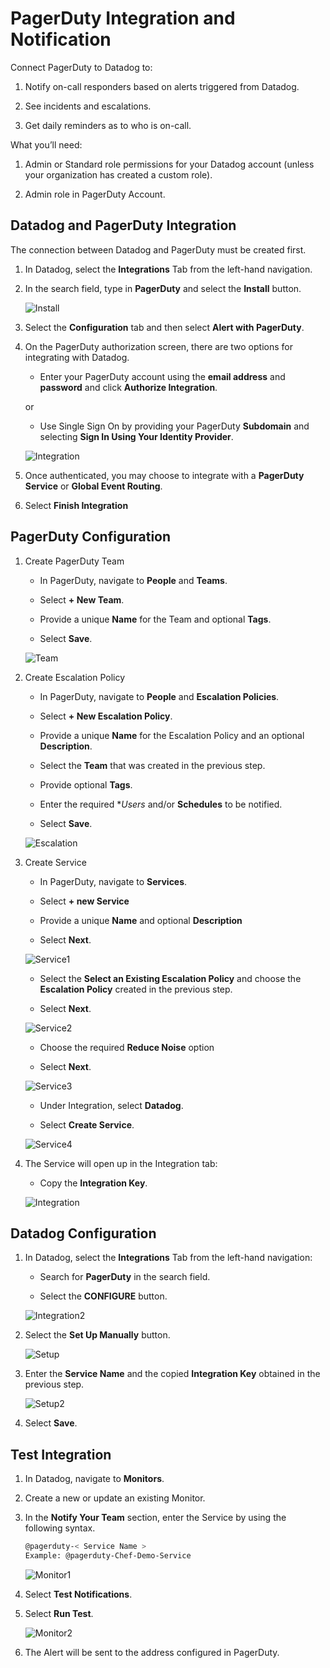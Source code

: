 # PagerDuty Integration and Notification

Connect PagerDuty to Datadog to:

1. Notify on-call responders based on alerts triggered from Datadog.

1. See incidents and escalations.

1. Get daily reminders as to who is on-call.

What you’ll need:

1. Admin or Standard role permissions for your Datadog account (unless your organization has created a custom role).

1. Admin role in PagerDuty Account.

## Datadog and PagerDuty Integration

The connection between Datadog and PagerDuty must be created first.

1. In Datadog, select the **Integrations** Tab from the left-hand navigation.

1. In the search field, type in **PagerDuty** and select the **Install** button.

      ![Install](Images/install.png)

1. Select the **Configuration** tab and then select **Alert with PagerDuty**.

1. On the PagerDuty authorization screen, there are two options for integrating with Datadog.

      * Enter your PagerDuty account using the **email address** and **password** and click **Authorize Integration**.

      or

      * Use Single Sign On by providing your PagerDuty **Subdomain** and selecting **Sign In Using Your Identity Provider**.

      ![Integration](Images/authorize.png)

1. Once authenticated, you may choose to integrate with a **PagerDuty Service** or **Global Event Routing**.

1. Select **Finish Integration**

## PagerDuty Configuration

1. Create PagerDuty Team

      * In PagerDuty, navigate to **People** and **Teams**.

      * Select **+ New Team**.

      * Provide a unique **Name** for the Team and optional **Tags**.

      * Select **Save**.

      ![Team](Images/createteam.png)

1. Create Escalation Policy

      * In PagerDuty, navigate to **People** and **Escalation Policies**.

      * Select **+ New Escalation Policy**.

      * Provide a unique **Name** for the Escalation Policy and an optional **Description**.

      * Select the **Team** that was created in the previous step.

      * Provide optional **Tags**.

      * Enter the required **Users* and/or **Schedules** to be notified.

      * Select **Save**.

      ![Escalation](Images/createpolicy.png)

1. Create Service

      * In PagerDuty, navigate to **Services**.

      * Select **+ new Service**

      * Provide a unique **Name** and optional **Description**

      * Select **Next**.

      ![Service1](Images/service1.png)

      * Select the **Select an Existing Escalation Policy** and choose the **Escalation Policy** created in the previous step.

      * Select **Next**.

      ![Service2](Images/service2.png)

      * Choose the required **Reduce Noise** option

      * Select **Next**.

      ![Service3](Images/service3.png)

      * Under Integration, select **Datadog**.

      * Select **Create Service**.

      ![Service4](Images/service4.png)

1. The Service will open up in the Integration tab:

      * Copy the **Integration Key**.

      ![Integration](Images/integrationkey.png)

## Datadog Configuration

1. In Datadog, select the **Integrations** Tab from the left-hand navigation:

      * Search for **PagerDuty** in the search field.

      * Select the **CONFIGURE** button.

      ![Integration2](Images/ddintegration.png)

1. Select the **Set Up Manually** button.

      ![Setup](Images/setup.png)

1. Enter the **Service Name** and the copied **Integration Key** obtained in the previous step.

      ![Setup2](Images/servicename.png)

1. Select **Save**.

## Test Integration

1. In Datadog, navigate to **Monitors**.

1. Create a new or update an existing Monitor.

1. In the **Notify Your Team** section, enter the Service by using the following syntax.

      ```sh
      @pagerduty-< Service Name >
      Example: @pagerduty-Chef-Demo-Service
      ```

      ![Monitor1](Images/monitor1.png)

1. Select **Test Notifications**.

1. Select **Run Test**.

      ![Monitor2](Images/monitor2.png)

1. The Alert will be sent to the address configured in PagerDuty.
